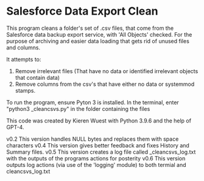 # Salesforce Data Export Clean

This program cleans a folder's set of .csv files, that come from the Salesforce data backup export service, with 'All Objects' checked.
For the purpose of archiving and easier data loading that gets rid of unused files and columns.

It attempts to:
1. Remove irrelevant files (That have no data or identified irrelevant objects that contain data)
2. Remove columns from the csv's that have either no data or systemmod stamps.

To run the program, ensure Pyton 3 is installed.
In the terminal, enter "python3 _cleancsvs.py" in the folder containing the files

This code was created by Kieren Wuest with Python 3.9.6 and the help of GPT-4.

v0.2 This version handles NULL bytes and replaces them with space characters
v0.4 This version gives better feedback and fixes History and Summary files.
v0.5 This version creates a log file called _cleancsvs_log.txt with the outputs of the programs actions for posterity
v0.6 This version outputs log actions (via use of the 'logging' module) to both termial and cleancsvs_log.txt
